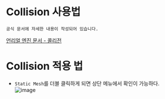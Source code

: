 Collision 사용법
===

```
공식 문서에 자세한 내용이 작성되어 있습니다.
```
[언리얼 엔진 문서 - 콜리전](https://docs.unrealengine.com/4.26/ko/InteractiveExperiences/Physics/Collision/)  

# Collision 적용 법
- `Static Mesh`를 더블 클릭하게 되면 상단 메뉴에서 확인이 가능하다.  
![image](https://user-images.githubusercontent.com/48194683/134623995-232292af-a99e-4903-8946-10472a6ce6a9.png)  
